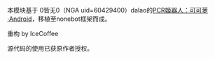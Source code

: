 本模块基于 0皆无0（NGA uid=60429400）dalao的[PCR姬器人：可可萝·Android](https://nga.178.com/read.php?tid=18434108)，移植至nonebot框架而成。

重构 by IceCoffee

源代码的使用已获原作者授权。
